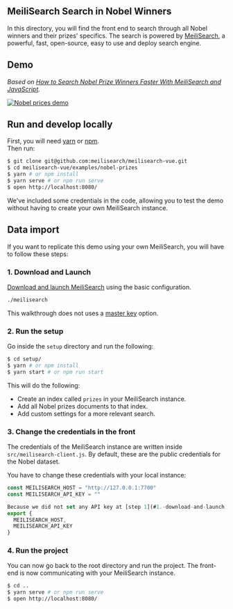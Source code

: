 ## MeiliSearch Search in Nobel Winners

In this directory, you will find the front end to search through all Nobel winners and their prizes' specifics.
The search is powered by [MeiliSearch](https://github.com/meilisearch/meilisearch), a powerful, fast, open-source, easy to use and deploy search engine.

## Demo

<!-- TODO: CHANGE LINK -->
_Based on [How to Search Nobel Prize Winners Faster With MeiliSearch and JavaScript](https://blog.meilisearch.com/p/8b7238e0-eb2f-47ee-90d4-815a8357f12b/)._

[![Nobel prices demo](misc/marie-heavy.gif)](https://nobel.meilisearch.com)

## Run and develop locally

First, you will need [yarn](https://classic.yarnpkg.com/en/docs/install/) or [npm](https://www.npmjs.com/get-npm).</br>
Then run:

```bash
$ git clone git@github.com:meilisearch/meilisearch-vue.git
$ cd meilisearch-vue/examples/nobel-prizes
$ yarn # or npm install
$ yarn serve # or npm run serve
$ open http://localhost:8080/
```

We've included some credentials in the code, allowing you to test the demo without having to create your own MeiliSearch instance.

## Data import

If you want to replicate this demo using your own MeiliSearch, you will have to follow these steps:

### 1. Download and Launch

[Download and launch MeiliSearch](https://docs.meilisearch.com/guides/advanced_guides/installation.html) using the basic configuration.

```bash
./meilisearch
```

This walkthrough does not uses a [master key](https://docs.meilisearch.com/guides/advanced_guides/configuration.html#master-key) option.

### 2. Run the setup

Go inside the `setup` directory and run the following:
```bash
$ cd setup/
$ yarn # or npm install
$ yarn start # or npm run start
```

This will do the following:
- Create an index called `prizes` in your MeiliSearch instance.
- Add all Nobel prizes documents to that index.
- Add custom settings for a more relevant search.

### 3. Change the credentials in the front

The credentials of the MeiliSearch instance are written inside `src/meilisearch-client.js`. By default, these are the public credentials for the Nobel dataset.

You have to change these credentials with your local instance:

```javascript
const MEILISEARCH_HOST = "http://127.0.0.1:7700"
const MEILISEARCH_API_KEY = ""

Because we did not set any API key at [step 1](#1.-download-and-launch), we don't need to provide any `MEILISEARCH_API_KEY` here.
export {
  MEILISEARCH_HOST,
  MEILISEARCH_API_KEY
}
```

### 4. Run the project

You can now go back to the root directory and run the project. The front-end is now communicating with your MeiliSearch instance.

```bash
$ cd ..
$ yarn serve # or npm run serve
$ open http://localhost:8080/
```
